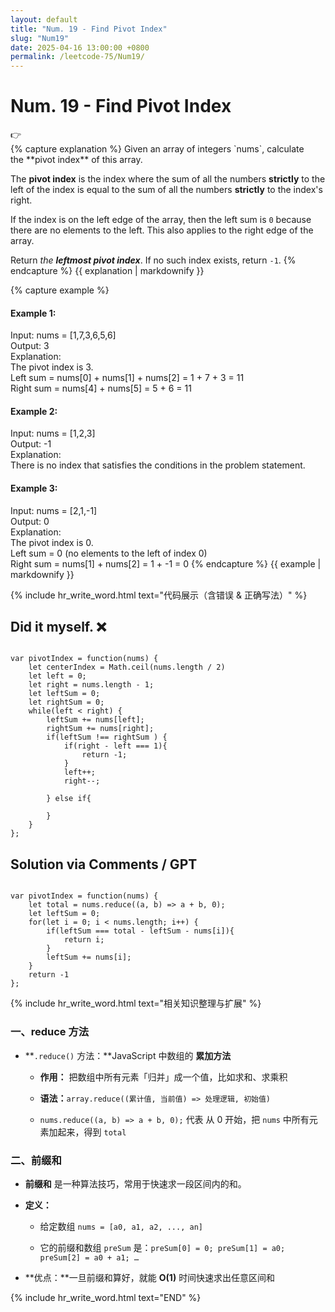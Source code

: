 ```yaml
---
layout: default
title: "Num. 19 - Find Pivot Index"
slug: "Num19"
date: 2025-04-16 13:00:00 +0800
permalink: /leetcode-75/Num19/
---
```


# Num. 19 - Find Pivot Index

<aside class="asideDiv">
    <div>👉</div>
    <div>
        <main>
            {% capture explanation %}
Given an array of integers `nums`, calculate the **pivot index** of this array.

The **pivot index** is the index where the sum of all the numbers **strictly** to the left of the index is equal to the sum of all the numbers **strictly** to the index's right.

If the index is on the left edge of the array, then the left sum is `0` because there are no elements to the left. This also applies to the right edge of the array.

Return *the **leftmost pivot index***. If no such index exists, return `-1`.
            {% endcapture %}
            {{ explanation | markdownify }}
        </main>
        <main>
            {% capture example %}
#### Example 1:
Input: nums = [1,7,3,6,5,6]  
Output: 3  
Explanation:  
The pivot index is 3.  
Left sum = nums[0] + nums[1] + nums[2] = 1 + 7 + 3 = 11  
Right sum = nums[4] + nums[5] = 5 + 6 = 11
#### Example 2:
Input: nums = [1,2,3]  
Output: -1  
Explanation:  
There is no index that satisfies the conditions in the problem statement.
#### Example 3:
Input: nums = [2,1,-1]  
Output: 0  
Explanation:  
The pivot index is 0.  
Left sum = 0 (no elements to the left of index 0)  
Right sum = nums[1] + nums[2] = 1 + -1 = 0
            {% endcapture %}
            {{ example | markdownify }}
        </main>
    </div>
</aside>

{% include hr_write_word.html text="代码展示（含错误 & 正确写法）" %}

## **Did it myself.** &#x274C;
<pre><code class="language-js">
var pivotIndex = function(nums) {
    let centerIndex = Math.ceil(nums.length / 2)
    let left = 0;
    let right = nums.length - 1;
    let leftSum = 0;
    let rightSum = 0;
    while(left < right) {
        leftSum += nums[left];
        rightSum += nums[right];
        if(leftSum !== rightSum ) {
            if(right - left === 1){
                return -1;
            }
            left++;
            right--; 

        } else if{

        }
    }
};
</code></pre>

## **Solution via Comments / GPT**
<pre><code class="language-js">
var pivotIndex = function(nums) {
    let total = nums.reduce((a, b) => a + b, 0);
    let leftSum = 0;
    for(let i = 0; i < nums.length; i++) {
        if(leftSum === total - leftSum - nums[i]){
            return i;
        }
        leftSum += nums[i];
    }
    return -1
};
</code></pre>


{% include hr_write_word.html text="相关知识整理与扩展" %}

### **一、reduce 方法**

- **`.reduce()` 方法：**JavaScript 中数组的 **累加方法**

    - **作用：** 把数组中所有元素「归并」成一个值，比如求和、求乘积

    - **语法：**`array.reduce((累计值, 当前值) => 处理逻辑, 初始值)`

    - `nums.reduce((a, b) => a + b, 0);` 代表 从 0 开始，把 `nums` 中所有元素加起来，得到 `total`

### **二、前缀和**

- **前缀和** 是一种算法技巧，常用于快速求一段区间内的和。

- **定义：**

    - 给定数组 `nums = [a0, a1, a2, ..., an]`

    - 它的前缀和数组 `preSum` 是：`preSum[0] = 0; preSum[1] = a0; preSum[2] = a0 + a1; …`

- **优点：**一旦前缀和算好，就能 **O(1)** 时间快速求出任意区间和

{% include hr_write_word.html text="END" %}